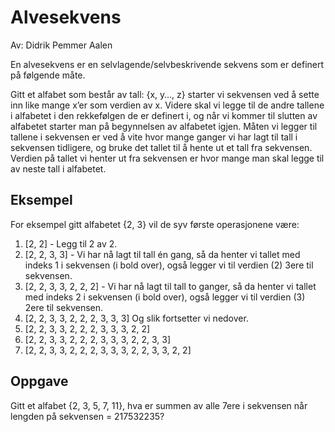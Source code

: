 # Alvesekvens
Av: Didrik Pemmer Aalen

En alvesekvens er en selvlagende/selvbeskrivende sekvens som er definert på følgende måte.

Gitt et alfabet som består av tall: {x, y…, z} starter vi sekvensen ved å sette inn like mange x’er som verdien av x.
Videre skal vi legge til de andre tallene i alfabetet i den rekkefølgen de er definert i, og når vi kommer til slutten av alfabetet starter man på begynnelsen av alfabetet igjen.
Måten vi legger til tallene i sekvensen er ved å vite hvor mange ganger vi har lagt til tall i sekvensen tidligere, og bruke det tallet til å hente ut et tall fra sekvensen. Verdien på tallet vi henter ut fra sekvensen er hvor mange man skal legge til av neste tall i alfabetet.

## Eksempel
For eksempel gitt alfabetet {2, 3} vil de syv første operasjonene være:

1. [2, 2] - Legg til 2 av 2.
2. [2, 2, 3, 3] - Vi har nå lagt til tall én gang, så da henter vi tallet med indeks 1 i sekvensen (i bold over), også legger vi til verdien (2) 3ere til sekvensen.
3. [2, 2, 3, 3, 2, 2, 2] - Vi har nå lagt til tall to ganger, så da henter vi tallet med indeks 2 i sekvensen (i bold over), også legger vi til verdien (3) 2ere til sekvensen.
4. [2, 2, 3, 3, 2, 2, 2, 3, 3, 3] Og slik fortsetter vi nedover.
5. [2, 2, 3, 3, 2, 2, 2, 3, 3, 3, 2, 2]
6. [2, 2, 3, 3, 2, 2, 2, 3, 3, 3, 2, 2, 3, 3]
7. [2, 2, 3, 3, 2, 2, 2, 3, 3, 3, 2, 2, 3, 3, 2, 2]

## Oppgave
Gitt et alfabet {2, 3, 5, 7, 11}, hva er summen av alle 7ere i sekvensen når lengden på sekvensen = 217532235?
